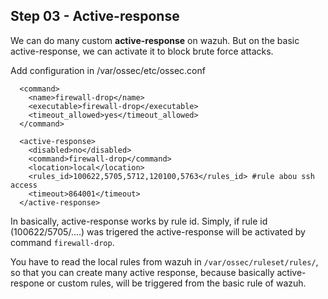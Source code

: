 ## Step 03 - Active-response 

We can do many custom **active-response** on wazuh. But on the basic active-response, we can activate it to block brute force attacks.

Add configuration in /var/ossec/etc/ossec.conf

```
  <command>
    <name>firewall-drop</name>
    <executable>firewall-drop</executable>
    <timeout_allowed>yes</timeout_allowed>
  </command>
```

```
  <active-response>
    <disabled>no</disabled>
    <command>firewall-drop</command>
    <location>local</location>
    <rules_id>100622,5705,5712,120100,5763</rules_id> #rule abou ssh access 
    <timeout>864001</timeout>
  </active-response>

```

In basically, active-response works by rule id. Simply, if rule id (100622/5705/....) was trigered the active-response will be activated by command `firewall-drop`. 

You have to read the local rules from wazuh in `/var/ossec/ruleset/rules/`, so that you can create many active response, because basically active-respone or custom rules, will be triggered from the basic rule of wazuh. 

